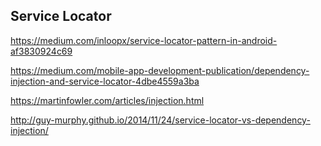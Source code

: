 ## Service Locator

https://medium.com/inloopx/service-locator-pattern-in-android-af3830924c69

https://medium.com/mobile-app-development-publication/dependency-injection-and-service-locator-4dbe4559a3ba

https://martinfowler.com/articles/injection.html

http://guy-murphy.github.io/2014/11/24/service-locator-vs-dependency-injection/
